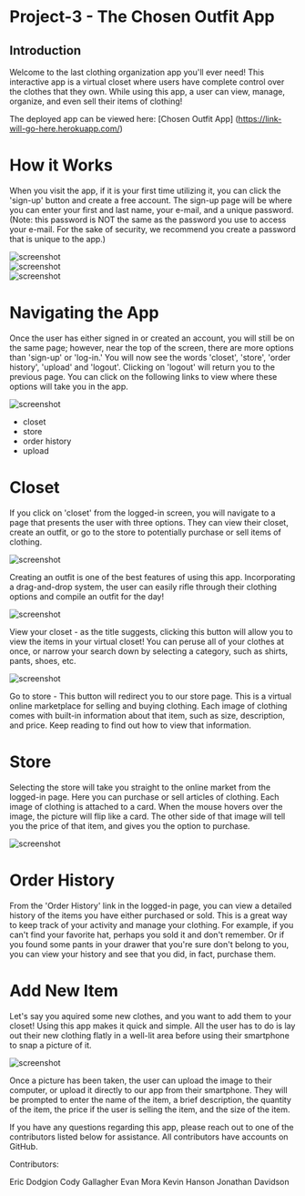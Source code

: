 # Project-3 - The Chosen Outfit App

## Introduction

Welcome to the last clothing organization app you'll ever need!  This interactive app is a virtual closet where users have complete control over the clothes that they own.  While using this app, a user can view, manage, organize, and even sell their items of clothing!  

The deployed app can be viewed here: 
[Chosen Outfit App] (https://link-will-go-here.herokuapp.com/)

# How it Works

When you visit the app, if it is your first time utilizing it, you can click the 'sign-up' button and create a free account.  The sign-up page will be where you can enter your first and last name, your e-mail, and a unique password. (Note: this password is NOT the same as the password you use to access your e-mail.  For the sake of security, we recommend you create a password that is unique to the app.) 

![screenshot](client/public/images/landingpage.png)
<br>
![screenshot](client/public/images/loginpage.png)
<br>
![screenshot](client/public/images/signuppage.png)

# Navigating the App

Once the user has either signed in or created an account, you will still be on the same page; however, near the top of the screen, there are more options than 'sign-up' or 'log-in.'  You will now see the words 'closet', 'store', 'order history', 'upload' and 'logout'.  Clicking on 'logout' will return you to the previous page.  You can click on the following links to view where these options will take you in the app.

![screenshot](client/public/images/onceloggedinpage.png)

* closet
* store
* order history
* upload

# Closet

If you click on 'closet' from the logged-in screen, you will navigate to a page that presents the user with three options.  They can view their closet, create an outfit, or go to the store to potentially purchase or sell items of clothing.

![screenshot](client/public/images/mainscreen.png)

Creating an outfit is one of the best features of using this app.  Incorporating a drag-and-drop system, the user can easily rifle through their clothing options and compile an outfit for the day!  

![screenshot](client/public/images/chooseoutfit.png)

View your closet - as the title suggests, clicking this button will allow you to view the items in your virtual closet!  You can peruse all of your clothes at once, or narrow your search down by selecting a category, such as shirts, pants, shoes, etc.

![screenshot](client/public/images/viewyourcloset.png)

Go to store - This button will redirect you to our store page.  This is a virtual online marketplace for selling and buying clothing.  Each image of clothing comes with built-in information about that item, such as size, description, and price. Keep reading to find out how to view that information.

# Store

Selecting the store will take you straight to the online market from the logged-in page.  Here you can purchase or sell articles of clothing.  Each image of clothing is attached to a card.  When the mouse hovers over the image, the picture will flip like a card.  The other side of that image will tell you the price of that item, and gives you the option to purchase.

![screenshot](client/public/images/storepage.png)

# Order History

From the 'Order History' link in the logged-in page, you can view a detailed history of the items you have either purchased or sold.  This is a great way to keep track of your activity and manage your clothing.  For example, if you can't find your favorite hat, perhaps you sold it and don't remember.  Or if you found some pants in your drawer that you're sure don't belong to you, you can view your history and see that you did, in fact, purchase them.

# Add New Item

Let's say you aquired some new clothes, and you want to add them to your closet!  Using this app makes it quick and simple.  All the user has to do is lay out their new clothing flatly in a well-lit area before using their smartphone to snap a picture of it.

![screenshot](client/public/images/addnewitem.png)

Once a picture has been taken, the user can upload the image to their computer, or upload it directly to our app from their smartphone. They will be prompted to enter the name of the item, a brief description, the quantity of the item, the price if the user is selling the item, and the size of the item.  

If you have any questions regarding this app, please reach out to one of the contributors listed below for assistance.  All contributors have accounts on GitHub.

Contributors:

Eric Dodgion
Cody Gallagher
Evan Mora
Kevin Hanson
Jonathan Davidson